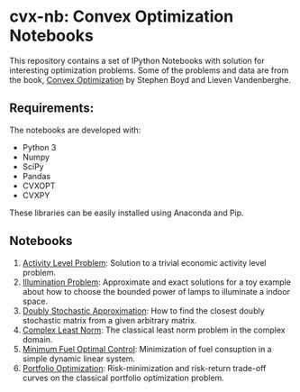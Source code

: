# cvx-nb: Convex Optimization Notebooks
This repository contains a set of IPython Notebooks with solution for interesting optimization problems. Some of the problems and data are from the book, [Convex Optimization](http://stanford.edu/~boyd/cvxbook/) by Stephen Boyd and Lieven Vandenberghe.

## Requirements:
The notebooks are developed with:
* Python 3
* Numpy
* SciPy
* Pandas
* CVXOPT
* CVXPY

These libraries can be easily installed using Anaconda and Pip.

## Notebooks
1. [Activity Level Problem](./OptimalActivityLevel.ipynb): Solution to a trivial economic activity level problem. 
2. [Illumination Problem](./Illumination.ipynb): Approximate and exact solutions for a toy example about how to choose the bounded power of lamps to illuminate a indoor space.
3. [Doubly Stochastic Approximation](./DoublyStochasticApproximation.ipynb): How to find the closest doubly stochastic matrix from a given arbitrary matrix.
4. [Complex Least Norm](./ComplexLeastNorm.ipynb): The classical least norm problem in the complex domain.
5. [Minimum Fuel Optimal Control](./MinimumFuelOptimalControl.ipynb): Minimization of fuel consuption in a simple dynamic linear system.
6. [Portfolio Optimization](./SimplePortfolioOptimization.ipynb): Risk-minimization and risk-return trade-off curves on the classical portfolio optimization problem. 
